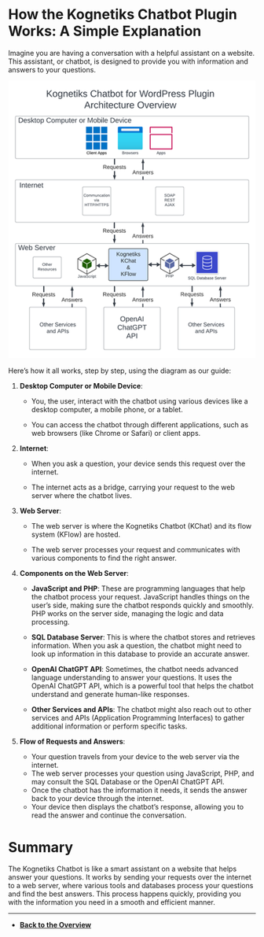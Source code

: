 # How the Kognetiks Chatbot Plugin Works: A Simple Explanation

Imagine you are having a conversation with a helpful assistant on a website. This assistant, or chatbot, is designed to provide you with information and answers to your questions.

![Architecture Overview](architecture-overview.png)

Here’s how it all works, step by step, using the diagram as our guide:

1. **Desktop Computer or Mobile Device**:
   - You, the user, interact with the chatbot using various devices like a desktop computer, a mobile phone, or a tablet.

   - You can access the chatbot through different applications, such as web browsers (like Chrome or Safari) or client apps.

2. **Internet**:
   - When you ask a question, your device sends this request over the internet.

   - The internet acts as a bridge, carrying your request to the web server where the chatbot lives.

3. **Web Server**:
   - The web server is where the Kognetiks Chatbot (KChat) and its flow system (KFlow) are hosted.

   - The web server processes your request and communicates with various components to find the right answer.

4. **Components on the Web Server**:

   - **JavaScript and PHP**: These are programming languages that help the chatbot process your request. JavaScript handles things on the user’s side, making sure the chatbot responds quickly and smoothly. PHP works on the server side, managing the logic and data processing.

   - **SQL Database Server**: This is where the chatbot stores and retrieves information. When you ask a question, the chatbot might need to look up information in this database to provide an accurate answer.

   - **OpenAI ChatGPT API**: Sometimes, the chatbot needs advanced language understanding to answer your questions. It uses the OpenAI ChatGPT API, which is a powerful tool that helps the chatbot understand and generate human-like responses.

   - **Other Services and APIs**: The chatbot might also reach out to other services and APIs (Application Programming Interfaces) to gather additional information or perform specific tasks.

5. **Flow of Requests and Answers**:

   - Your question travels from your device to the web server via the internet.
   - The web server processes your question using JavaScript, PHP, and may consult the SQL Database or the OpenAI ChatGPT API.
   - Once the chatbot has the information it needs, it sends the answer back to your device through the internet.
   - Your device then displays the chatbot’s response, allowing you to read the answer and continue the conversation.

# Summary

The Kognetiks Chatbot is like a smart assistant on a website that helps answer your questions. It works by sending your requests over the internet to a web server, where various tools and databases process your questions and find the best answers. This process happens quickly, providing you with the information you need in a smooth and efficient manner.

---

- **[Back to the Overview](/overview.md)**